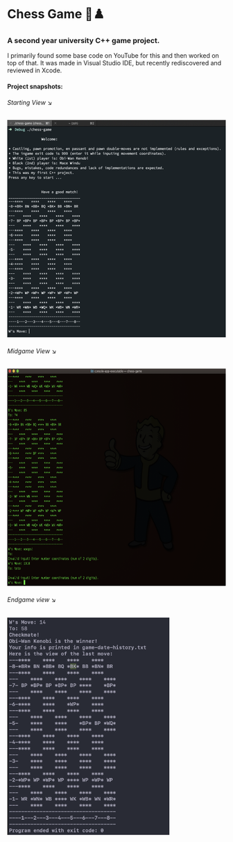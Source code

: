 # Chess Game 🏁♟️
<h3>A second year university C++ game project.</h3>
I primarily found some base code on YouTube for this and then worked on top of that. It was made in Visual Studio IDE, but recently rediscovered and reviewed in Xcode.

#### Project snapshots:
<h6>Starting View &#x2198;</h6>
<img src="views/view-1.png" height="500" alt="View 1">
<h6>Midgame View &#x2198;</h6>
<img src="views/view-2.png" height="500" alt="View 2">
<h6>Endgame view &#x2198;</h6>
<img src="views/view-3.png" height="500" alt="View 3">


